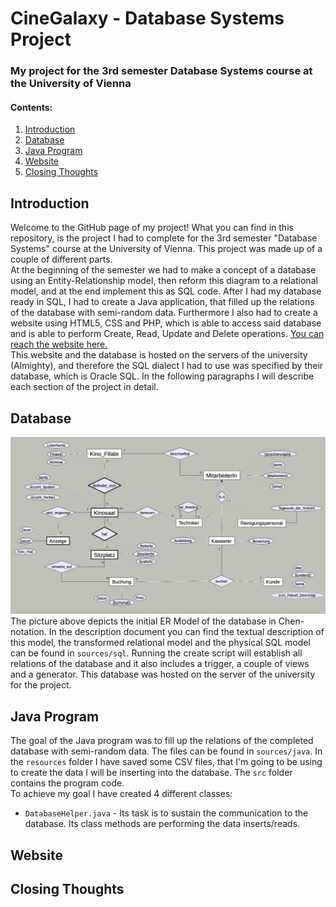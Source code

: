 # CineGalaxy - Database Systems Project
### My project for the 3rd semester Database Systems course at the University of Vienna

#### Contents:
  1. [Introduction](#intro)
  2. [Database](#db)
  3. [Java Program](#jp)
  4. [Website](#ws)
  5. [Closing Thoughts](#ct)

<a name="intro"></a>
## Introduction

Welcome to the GitHub page of my project! What you can find in this repository, is the project I had to complete for the 3rd semester "Database Systems" course at the University of Vienna. This project was made up of a couple of different parts.\
At the beginning of the semester we had to make a concept of a database using an Entity-Relationship model, then reform this diagram to a relational model, and at the end implement this as SQL code. After I had my database ready in SQL, I had to create a Java application, that filled up the relations of the database with semi-random data. Furthermore I also had to create a website using HTML5, CSS and PHP, which is able to access said database and is able to perform Create, Read, Update and Delete operations. [You can reach the website here.](http://wwwlab.cs.univie.ac.at/~peteri00/index.php)\
This website and the database is hosted on the servers of the university (Almighty), and therefore the SQL dialect I had to use was specified by their database, which is Oracle SQL. In the following paragraphs I will describe each section of the project in detail.

<a name="db"></a>
## Database

![ER Model of The Database](https://github.com/Zsivony1es/UW-DatabaseProject/blob/main/ER%20Diagram.png)\
The picture above depicts the initial ER Model of the database in Chen-notation. In the description document you can find the textual description of this model, the transformed relational model and the physical SQL model can be found in `sources/sql`. Running the create script will establish all relations of the database and it also includes a trigger, a couple of views and a generator. This database was hosted on the server of the university for the project.

<a name="jp"></a>
## Java Program

The goal of the Java program was to fill up the relations of the completed database with semi-random data. The files can be found in `sources/java`. In the `resources` folder I have saved some CSV files, that I'm going to be using to create the data I will be inserting into the database. The `src` folder contains the program code.\
To achieve my goal I have created 4 different classes:
  + `DatabaseHelper.java` - Its task is to sustain the communication to the database. Its class methods are performing the data inserts/reads.

<a name="ws"></a>
## Website



<a name="ct"></a>
## Closing Thoughts
